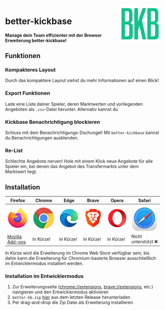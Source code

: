 
<img align="right" src="favicon/favicon-128.png">

# better-kickbase
#### Manage dein Team effizienter mit der Browser Erweiterung better-kickbase!

## Funktionen

### Kompakteres Layout
Durch das kompaktere Layout siehst du mehr Informationen auf einen Blick!
### Export Funktionen
Lade eine Liste deiner Spieler, deren Marktwerten und vorliegenden Angeboten als `.csv`-Datei herunter.
Alternativ kannst du 
### Kickbase Benachrichtigung blockieren
Schluss mit dem Benachrichtigungs-Dschungel! Mit `better-kickbase` kannst du Benachrichtigungen ausblenden.
### Re-List
Schlechte Angebote nerven! Hole mit einem Klick neue Angebote für alle Spieler ein, bei denen das Angebot des Transfermarkts unter dem Marktwert liegt.


## Installation
|Firefox|Chrome| Edge    |Brave   |Opera   |Safari  |
|-|-|-|-|-|-|
|![Firefox](readme-assets/firefox_128x128.png)|![Chrome](readme-assets/chrome_128x128.png)|![Edge](readme-assets/edge_128x128.png)|![Brave](readme-assets/brave_128x128.png)|![Opera](readme-assets/opera_128x128.png)|![Safari](readme-assets/safari_128x128.png)|
|[Mozilla Add-ons](https://addons.mozilla.org/addon/better-kickbase/)|In Kürze!|In Kürze!|In Kürze!|In Kürze!|Nicht unterstützt ❌|

In Kürze wird die Erweiterung im Chrome Web Store verfügbar sein, bis dahin kann die Erweiterung für Chromium-basierte Browser ausschließlich im Entwicklermodus installiert werden.

### Installation im Entwicklermodus
1. Zur Erweiterungsseite ([chrome://extensions](chrome://extensions), [brave://extensions](brave://extensions), etc.) navigieren und den Entwicklermodus aktivieren
2. `better-kb.zip` [hier](https://github.com/FelixSchuSi/better-kickbase/releases) aus dem letzten Release herunterladen
3. Per drag-and-drop die Zip Datei als Erweiterung installieren
